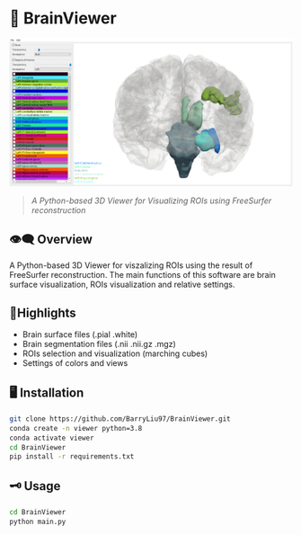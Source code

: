 # 🧠 BrainViewer

![BrainViewer](BrainViewer/fig/main_window.png)  

> *A Python-based 3D Viewer for Visualizing ROIs using FreeSurfer reconstruction*

## 👁️‍🗨️ Overview

A Python-based 3D Viewer for viszalizing ROIs using the result of FreeSurfer reconstruction. The main functions of this software are brain surface visualization, ROIs visualization and relative settings.

## 🔆Highlights

- Brain surface files (.pial .white)
- Brain segmentation files (.nii .nii.gz .mgz)
- ROIs selection and visualization (marching cubes)
- Settings of colors and views

## 🖥️ Installation

```bash
git clone https://github.com/BarryLiu97/BrainViewer.git
conda create -n viewer python=3.8
conda activate viewer 
cd BrainViewer
pip install -r requirements.txt
```

## 🗝️ Usage

```bash
cd BrainViewer
python main.py
```
